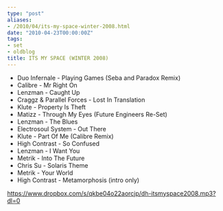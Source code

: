 ```yaml
---
type: "post"
aliases:
- /2010/04/its-my-space-winter-2008.html
date: "2010-04-23T00:00:00Z"
tags:
- set
- oldblog
title: ITS MY SPACE (WINTER 2008)
---
```



* Duo Infernale - Playing Games (Seba and Paradox Remix)
* Calibre - Mr Right On
* Lenzman - Caught Up
* Craggz & Parallel Forces - Lost In Translation
* Klute - Property Is Theft
* Matizz - Through My Eyes (Future Engineers Re-Set)
* Lenzman - The Blues
* Electrosoul System - Out There
* Klute - Part Of Me (Calibre Remix)
* High Contrast - So Confused
* Lenzman - I Want You
* Metrik - Into The Future
* Chris Su - Solaris Theme
* Metrik - Your World
* High Contrast - Metamorphosis (intro only)

https://www.dropbox.com/s/qkbe04o22aorcjp/dh-itsmyspace2008.mp3?dl=0
